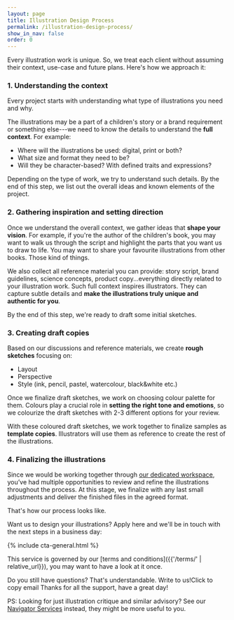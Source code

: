 ```yaml
---
layout: page
title: Illustration Design Process
permalink: /illustration-design-process/
show_in_nav: false
order: 0
---
```

Every illustration work is unique. So, we treat each client without assuming their context, use-case and future plans. Here's how we approach it:

### 1. Understanding the context
Every project starts with understanding what type of illustrations you need and why.

The illustrations may be a part of a children's story or a brand requirement or something else---we need to know the details to understand the **full context**. For example: 
- Where will the illustrations be used: digital, print or both?
- What size and format they need to be?
- Will they be character-based? With defined traits and expressions?

Depending on the type of work, we try to understand such details. By the end of this step, we list out the overall ideas and known elements of the project.

### 2. Gathering inspiration and setting direction
Once we understand the overall context, we gather ideas that **shape your vision**. For example, if you're the author of the children's book, you may want to walk us through the script and highlight the parts that you want us to draw to life. You may want to share your favourite illustrations from other books. Those kind of things.

We also collect all reference material you can provide: story script, brand guidelines, science concepts, product copy...everything directly related to your illustration work.
Such full context inspires illustrators. They can capture subtle details and **make the illustrations truly unique and authentic for you**.

By the end of this step, we're ready to draft some initial sketches.

### 3. Creating draft copies
Based on our discussions and reference materials, we create **rough sketches** focusing on: 
- Layout
- Perspective
- Style (ink, pencil, pastel, watercolour, black&white etc.)

Once we finalize draft sketches, we work on choosing colour palette for them. Colours play a crucial role in **setting the right tone and emotions**, so we colourize the draft sketches with 2-3 different options for your review.

With these coloured draft sketches, we work together to finalize samples as **template copies**. Illustrators will use them as reference to create the rest of the illustrations.

### 4. Finalizing the illustrations
Since we would be working together through [our dedicated workspace](/how-we-work/), you’ve had multiple opportunities to review and refine the illustrations throughout the process. At this stage, we finalize with any last small adjustments and deliver the finished files in the agreed format.

That's how our process looks like.

Want us to design your illustrations? Apply here and we'll be in touch with the next steps in a business day:

{% include cta-general.html %}

<!-- <blockquote>
<p>"In our work at Snehalaya CCI, <strong>Bhagyesh's impact</strong> went beyond creating just another IT solution. <strong>He invested time</strong> to understand the unique challenges of child development before designing a system that effectively monitors each child's journey toward independence. What stands out is his <strong>pragmatic approach</strong>—using simple, accessible technology tools rather than complex solutions, while fully meeting our needs. [...] <strong>truly serves our mission</strong> of nurturing self-reliant individuals."</p>

<p class="flex justify-end">—Mahesh Rasal, Co-founder,&nbsp;<a href="{% post_url 2025-01-16-sachet-foundation %}"> Sachet Foundation</a></p>
</blockquote> -->

This service is governed by our [terms and conditions]({{'/terms/' | relative_url}}), you may want to have a look at it once.

Do you still have questions? That's understandable.
<a onclick="copyEmail()" class="copy-btn">
  Write to us!<span class="tooltip">Click to copy email</span>
</a>Thanks for all the support, have a great day!

<p class="ps">PS: Looking for just illustration critique and similar advisory? See our <a href="{{'/navigator-services/' | relative_url}}">Navigator Services</a> instead, they might be more useful to you.</p>
